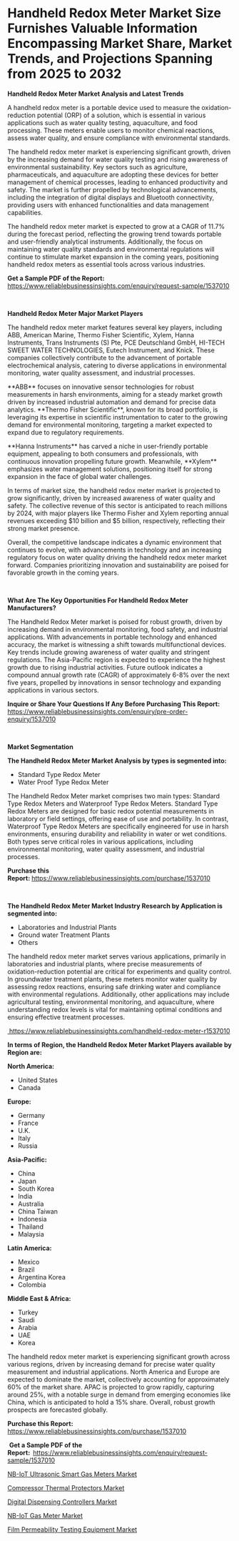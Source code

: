 <p><h1>Handheld Redox Meter Market Size Furnishes Valuable Information Encompassing Market Share, Market Trends, and Projections Spanning from 2025 to 2032</h1></p><p><strong>Handheld Redox Meter Market Analysis and Latest Trends</strong></p>
<p><p>A handheld redox meter is a portable device used to measure the oxidation-reduction potential (ORP) of a solution, which is essential in various applications such as water quality testing, aquaculture, and food processing. These meters enable users to monitor chemical reactions, assess water quality, and ensure compliance with environmental standards.</p><p>The handheld redox meter market is experiencing significant growth, driven by the increasing demand for water quality testing and rising awareness of environmental sustainability. Key sectors such as agriculture, pharmaceuticals, and aquaculture are adopting these devices for better management of chemical processes, leading to enhanced productivity and safety. The market is further propelled by technological advancements, including the integration of digital displays and Bluetooth connectivity, providing users with enhanced functionalities and data management capabilities.</p><p>The handheld redox meter market is expected to grow at a CAGR of 11.7% during the forecast period, reflecting the growing trend towards portable and user-friendly analytical instruments. Additionally, the focus on maintaining water quality standards and environmental regulations will continue to stimulate market expansion in the coming years, positioning handheld redox meters as essential tools across various industries.</p></p>
<p><strong>Get a Sample PDF of the Report:&nbsp;</strong> <a href="https://www.reliablebusinessinsights.com/enquiry/request-sample/1537010?utm_campaign=116&utm_medium=2&utm_source=Github&utm_content=ia&utm_term=11042025&utm_id=handheld-redox-meter">https://www.reliablebusinessinsights.com/enquiry/request-sample/1537010</a></p>
<p>&nbsp;</p>
<p><strong>Handheld Redox Meter Major Market Players</strong></p>
<p><p>The handheld redox meter market features several key players, including ABB, American Marine, Thermo Fisher Scientific, Xylem, Hanna Instruments, Trans Instruments (S) Pte, PCE Deutschland GmbH, HI-TECH SWEET WATER TECHNOLOGIES, Eutech Instrument, and Knick. These companies collectively contribute to the advancement of portable electrochemical analysis, catering to diverse applications in environmental monitoring, water quality assessment, and industrial processes.</p><p>**ABB** focuses on innovative sensor technologies for robust measurements in harsh environments, aiming for a steady market growth driven by increased industrial automation and demand for precise data analytics. **Thermo Fisher Scientific**, known for its broad portfolio, is leveraging its expertise in scientific instrumentation to cater to the growing demand for environmental monitoring, targeting a market expected to expand due to regulatory requirements.</p><p>**Hanna Instruments** has carved a niche in user-friendly portable equipment, appealing to both consumers and professionals, with continuous innovation propelling future growth. Meanwhile, **Xylem** emphasizes water management solutions, positioning itself for strong expansion in the face of global water challenges.</p><p>In terms of market size, the handheld redox meter market is projected to grow significantly, driven by increased awareness of water quality and safety. The collective revenue of this sector is anticipated to reach millions by 2024, with major players like Thermo Fisher and Xylem reporting annual revenues exceeding $10 billion and $5 billion, respectively, reflecting their strong market presence.</p><p>Overall, the competitive landscape indicates a dynamic environment that continues to evolve, with advancements in technology and an increasing regulatory focus on water quality driving the handheld redox meter market forward. Companies prioritizing innovation and sustainability are poised for favorable growth in the coming years.</p></p>
<p>&nbsp;</p>
<p><strong>What Are The Key Opportunities For Handheld Redox Meter Manufacturers?</strong></p>
<p><p>The Handheld Redox Meter market is poised for robust growth, driven by increasing demand in environmental monitoring, food safety, and industrial applications. With advancements in portable technology and enhanced accuracy, the market is witnessing a shift towards multifunctional devices. Key trends include growing awareness of water quality and stringent regulations. The Asia-Pacific region is expected to experience the highest growth due to rising industrial activities. Future outlook indicates a compound annual growth rate (CAGR) of approximately 6-8% over the next five years, propelled by innovations in sensor technology and expanding applications in various sectors.</p></p>
<p><strong>Inquire or Share Your Questions If Any Before Purchasing This Report:</strong> <a href="https://www.reliablebusinessinsights.com/enquiry/pre-order-enquiry/1537010?utm_campaign=116&utm_medium=2&utm_source=Github&utm_content=ia&utm_term=11042025&utm_id=handheld-redox-meter">https://www.reliablebusinessinsights.com/enquiry/pre-order-enquiry/1537010</a></p>
<p>&nbsp;</p>
<p><strong>Market Segmentation</strong></p>
<p><strong>The Handheld Redox Meter Market Analysis by types is segmented into:</strong></p>
<p><ul><li>Standard Type Redox Meter</li><li>Water Proof Type Redox Meter</li></ul></p>
<p><p>The Handheld Redox Meter market comprises two main types: Standard Type Redox Meters and Waterproof Type Redox Meters. Standard Type Redox Meters are designed for basic redox potential measurements in laboratory or field settings, offering ease of use and portability. In contrast, Waterproof Type Redox Meters are specifically engineered for use in harsh environments, ensuring durability and reliability in water or wet conditions. Both types serve critical roles in various applications, including environmental monitoring, water quality assessment, and industrial processes.</p></p>
<p><strong>Purchase this Report:&nbsp;</strong><a href="https://www.reliablebusinessinsights.com/purchase/1537010?utm_campaign=116&utm_medium=2&utm_source=Github&utm_content=ia&utm_term=11042025&utm_id=handheld-redox-meter">https://www.reliablebusinessinsights.com/purchase/1537010</a></p>
<p>&nbsp;</p>
<p><strong>The Handheld Redox Meter Market Industry Research by Application is segmented into:</strong></p>
<p><ul><li>Laboratories and Industrial Plants</li><li>Ground water Treatment Plants</li><li>Others</li></ul></p>
<p><p>The handheld redox meter market serves various applications, primarily in laboratories and industrial plants, where precise measurements of oxidation-reduction potential are critical for experiments and quality control. In groundwater treatment plants, these meters monitor water quality by assessing redox reactions, ensuring safe drinking water and compliance with environmental regulations. Additionally, other applications may include agricultural testing, environmental monitoring, and aquaculture, where understanding redox levels is vital for maintaining optimal conditions and ensuring effective treatment processes.</p></p>
<p><a href="https://www.reliablebusinessinsights.com/handheld-redox-meter-r1537010?utm_campaign=116&utm_medium=2&utm_source=Github&utm_content=ia&utm_term=11042025&utm_id=handheld-redox-meter">&nbsp;https://www.reliablebusinessinsights.com/handheld-redox-meter-r1537010</a></p>
<p><strong>In terms of Region, the Handheld Redox Meter Market Players available by Region are:</strong></p>
<p>
    <p> <strong> North America: </strong>
        <ul>
            <li>United States</li>
            <li>Canada</li>
        </ul>
        </p> 
    <p> <strong> Europe: </strong>
        <ul>
            <li>Germany</li>
            <li>France</li>
            <li>U.K.</li>
            <li>Italy</li>
            <li>Russia</li>
        </ul>
        </p> 
    <p> <strong> Asia-Pacific: </strong>
        <ul>
            <li>China</li>
            <li>Japan</li>
            <li>South Korea</li>
            <li>India</li>
            <li>Australia</li>
            <li>China Taiwan</li>
            <li>Indonesia</li>
            <li>Thailand</li>
            <li>Malaysia</li>
        </ul>
        </p> 
    <p> <strong> Latin America: </strong>
        <ul>
            <li>Mexico</li>
            <li>Brazil</li>
            <li>Argentina Korea</li>
            <li>Colombia</li>
        </ul>
        </p> 
    <p> <strong> Middle East & Africa: </strong>
        <ul>
            <li>Turkey</li>
            <li>Saudi</li>
            <li>Arabia</li>
            <li>UAE</li>
            <li>Korea</li>
        </ul>
    </p>
    </p>
<p><p>The handheld redox meter market is experiencing significant growth across various regions, driven by increasing demand for precise water quality measurement and industrial applications. North America and Europe are expected to dominate the market, collectively accounting for approximately 60% of the market share. APAC is projected to grow rapidly, capturing around 25%, with a notable surge in demand from emerging economies like China, which is anticipated to hold a 15% share. Overall, robust growth prospects are forecasted globally.</p></p>
<p><strong>Purchase this Report: </strong><a href="https://www.reliablebusinessinsights.com/purchase/1537010?utm_campaign=116&utm_medium=2&utm_source=Github&utm_content=ia&utm_term=11042025&utm_id=handheld-redox-meter">https://www.reliablebusinessinsights.com/purchase/1537010</a></p>
<p>&nbsp;<strong>Get a Sample PDF of the Report:&nbsp;&nbsp;</strong><a href="https://www.reliablebusinessinsights.com/enquiry/request-sample/1537010?utm_campaign=116&utm_medium=2&utm_source=Github&utm_content=ia&utm_term=11042025&utm_id=handheld-redox-meter">https://www.reliablebusinessinsights.com/enquiry/request-sample/1537010</a></p>
<p><strong></strong></p>
<p><p><a href="https://github.com/saoneubeh8/Market-Research-Report-List-1/blob/main/nb-iot-ultrasonic-smart-gas-meters-market.md?utm_campaign=116&utm_medium=2&utm_source=Github&utm_content=ia&utm_term=11042025&utm_id=handheld-redox-meter">NB-IoT Ultrasonic Smart Gas Meters Market</a></p><p><a href="https://github.com/anggigpps/Market-Research-Report-List-1/blob/main/compressor-thermal-protectors-market.md?utm_campaign=116&utm_medium=2&utm_source=Github&utm_content=ia&utm_term=11042025&utm_id=handheld-redox-meter">Compressor Thermal Protectors Market</a></p><p><a href="https://github.com/chaiszepkadk/Market-Research-Report-List-1/blob/main/digital-dispensing-controllers-market.md?utm_campaign=116&utm_medium=2&utm_source=Github&utm_content=ia&utm_term=11042025&utm_id=handheld-redox-meter">Digital Dispensing Controllers Market</a></p><p><a href="https://github.com/mohmodsiason/Market-Research-Report-List-1/blob/main/nb-iot-gas-meter-market.md?utm_campaign=116&utm_medium=2&utm_source=Github&utm_content=ia&utm_term=11042025&utm_id=handheld-redox-meter">NB-IoT Gas Meter Market</a></p><p><a href="https://github.com/sharphadan/Market-Research-Report-List-1/blob/main/film-permeability-testing-equipment-market.md?utm_campaign=116&utm_medium=2&utm_source=Github&utm_content=ia&utm_term=11042025&utm_id=handheld-redox-meter">Film Permeability Testing Equipment Market</a></p></p>